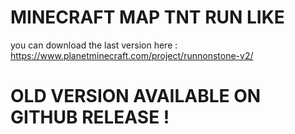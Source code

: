 # MINECRAFT MAP TNT RUN LIKE

you can download the last version here : 
https://www.planetminecraft.com/project/runnonstone-v2/

# OLD VERSION AVAILABLE ON GITHUB RELEASE !
